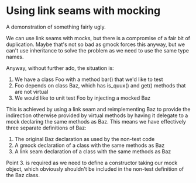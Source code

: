 Using link seams with mocking
=============================

A demonstration of something fairly ugly.

We can use link seams with mocks, but there is a compromise of a fair bit of
duplication. Maybe that's not so bad as gmock forces this anyway, but we can't
use inheritance to solve the problem as we need to use the same type names.

Anyway, without further ado, the situation is:

1. We have a class Foo with a method bar() that we'd like to test
2. Foo depends on class Baz, which has is\_quux() and get() methods that are
   not virtual
3. We would like to unit test Foo by injecting a mocked Baz

This is achieved by using a link seam and reimplementing Baz to provide the
indirection otherwise provided by virtual methods by having it delegate to a
mock declaring the same methods as Baz. This means we have effectively three
separate definitions of Baz:

1. The original Baz declaration as used by the non-test code
2. A gmock declaration of a class with the same methods as Baz
3. A link seam declaration of a class with the same methods as Baz

Point 3. is required as we need to define a constructor taking our mock object,
which obviously shouldn't be included in the non-test definition of the Baz
class.
